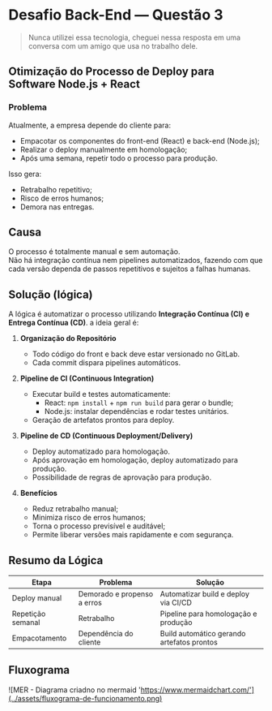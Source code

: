 # Desafio Back-End — Questão 3

>Nunca utilizei essa tecnologia, cheguei nessa resposta em uma conversa com um amigo que usa no trabalho dele.

## Otimização do Processo de Deploy para Software Node.js + React

### Problema

Atualmente, a empresa depende do cliente para:

- Empacotar os componentes do front-end (React) e back-end (Node.js);
- Realizar o deploy manualmente em homologação;
- Após uma semana, repetir todo o processo para produção.

Isso gera:

- Retrabalho repetitivo;
- Risco de erros humanos;
- Demora nas entregas.

## Causa

O processo é totalmente manual e sem automação.  
Não há integração contínua nem pipelines automatizados, fazendo com que cada versão dependa de passos repetitivos e sujeitos a falhas humanas.

## Solução (lógica)

A lógica é automatizar o processo utilizando **Integração Contínua (CI) e Entrega Contínua (CD)**. a ideia geral é:

1. **Organização do Repositório**
   - Todo código do front e back deve estar versionado no GitLab.
   - Cada commit dispara pipelines automáticos.

2. **Pipeline de CI (Continuous Integration)**
   - Executar build e testes automaticamente:
     - React: `npm install` + `npm run build` para gerar o bundle;
     - Node.js: instalar dependências e rodar testes unitários.
   - Geração de artefatos prontos para deploy.

3. **Pipeline de CD (Continuous Deployment/Delivery)**
   - Deploy automatizado para homologação.
   - Após aprovação em homologação, deploy automatizado para produção.
   - Possibilidade de regras de aprovação para produção.

4. **Benefícios**
   - Reduz retrabalho manual;
   - Minimiza risco de erros humanos;
   - Torna o processo previsível e auditável;
   - Permite liberar versões mais rapidamente e com segurança.

## Resumo da Lógica

|Etapa|Problema|Solução|
|----------------|------------------|---------------------------------------|
| Deploy manual  | Demorado e propenso a erros | Automatizar build e deploy via CI/CD |
| Repetição semanal | Retrabalho | Pipeline para homologação e produção |
| Empacotamento | Dependência do cliente | Build automático gerando artefatos prontos |

## Fluxograma

![MER - Diagrama criadno no mermaid 'https://www.mermaidchart.com/'](../assets/fluxograma-de-funcionamento.png)
